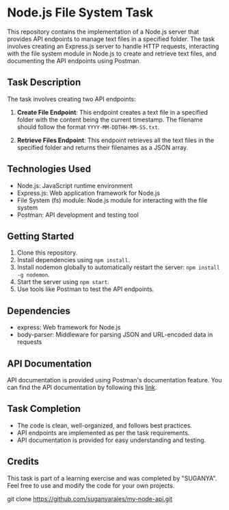 # Node.js File System Task

This repository contains the implementation of a Node.js server that provides API endpoints to manage text files in a specified folder. The task involves creating an Express.js server to handle HTTP requests, interacting with the file system module in Node.js to create and retrieve text files, and documenting the API endpoints using Postman.

## Task Description

The task involves creating two API endpoints:

1. **Create File Endpoint**: This endpoint creates a text file in a specified folder with the content being the current timestamp. The filename should follow the format `YYYY-MM-DDTHH-MM-SS.txt`.

2. **Retrieve Files Endpoint**: This endpoint retrieves all the text files in the specified folder and returns their filenames as a JSON array.

## Technologies Used

- Node.js: JavaScript runtime environment
- Express.js: Web application framework for Node.js
- File System (fs) module: Node.js module for interacting with the file system
- Postman: API development and testing tool

## Getting Started

1. Clone this repository.
2. Install dependencies using `npm install`.
3. Install nodemon globally to automatically restart the server: `npm install -g nodemon`.
4. Start the server using `npm start`.
5. Use tools like Postman to test the API endpoints.

## Dependencies

- express: Web framework for Node.js
- body-parser: Middleware for parsing JSON and URL-encoded data in requests

## API Documentation

API documentation is provided using Postman's documentation feature. You can find the API documentation by following this [link](<insert documentation link here>).

## Task Completion

- The code is clean, well-organized, and follows best practices.
- API endpoints are implemented as per the task requirements.
- API documentation is provided for easy understanding and testing.

## Credits

This task is part of a learning exercise and was completed by "SUGANYA". Feel free to use and modify the code for your own projects.


git clone https://github.com/suganyarajes/my-node-api.git
